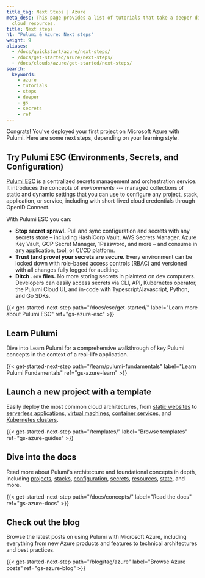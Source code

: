 ```yaml
---
title_tag: Next Steps | Azure
meta_desc: This page provides a list of tutorials that take a deeper dive into Azure
  cloud resources.
title: Next steps
h1: "Pulumi & Azure: Next steps"
weight: 9
aliases:
  - /docs/quickstart/azure/next-steps/
  - /docs/get-started/azure/next-steps/
  - /docs/clouds/azure/get-started/next-steps/
search:
  keywords:
    - azure
    - tutorials
    - steps
    - deeper
    - gs
    - secrets
    - ref
---
```


Congrats! You've deployed your first project on Microsoft Azure with Pulumi. Here are some next steps, depending on your learning style.

## Try Pulumi ESC (Environments, Secrets, and Configuration)

[Pulumi ESC](/docs/esc/) is a centralized secrets management and orchestration service. It introduces the concepts of _environments_ --- managed collections of static and dynamic settings that you can use to configure any project, stack, application, or service, including with short-lived cloud credentials through OpenID Connect.

With Pulumi ESC you can:

- **Stop secret sprawl.** Pull and sync configuration and secrets with any secrets store – including HashiCorp Vault, AWS Secrets Manager, Azure Key Vault, GCP Secret Manager, 1Password, and more – and consume in any application, tool, or CI/CD platform.
- **Trust (and prove) your secrets are secure.** Every environment can be locked down with role-based access controls (RBAC) and versioned with all changes fully logged for auditing.
- **Ditch `.env` files.** No more storing secrets in plaintext on dev computers. Developers can easily access secrets via CLI, API, Kubernetes operator, the Pulumi Cloud UI, and in-code with Typescript/Javascript, Python, and Go SDKs.

{{< get-started-next-step path="/docs/esc/get-started/" label="Learn more about Pulumi ESC" ref="gs-azure-esc" >}}

## Learn Pulumi

Dive into Learn Pulumi for a comprehensive walkthrough of key Pulumi concepts in the context of a real-life application.

{{< get-started-next-step path="/learn/pulumi-fundamentals" label="Learn Pulumi Fundamentals" ref="gs-azure-learn" >}}

## Launch a new project with a template

Easily deploy the most common cloud architectures, from [static websites](/templates/static-website/azure/) to [serverless applications](/templates/serverless-application/azure/), [virtual machines](/templates/virtual-machine/azure/), [container services](/templates/container-service/azure/), and [Kubernetes clusters](/templates/kubernetes/azure/).

{{< get-started-next-step path="/templates/" label="Browse templates" ref="gs-azure-guides" >}}

## Dive into the docs

Read more about Pulumi's architecture and foundational concepts in depth, including [projects](/docs/concepts/projects/), [stacks](/docs/concepts/stack/), [configuration](/docs/concepts/config/), [secrets](/docs/concepts/secrets/), [resources](/docs/concepts/resources/), [state](/docs/concepts/state/), and more.

{{< get-started-next-step path="/docs/concepts/" label="Read the docs" ref="gs-azure-docs" >}}

## Check out the blog

Browse the latest posts on using Pulumi with Microsoft Azure, including everything from new Azure products and features to technical architectures and best practices.

{{< get-started-next-step path="/blog/tag/azure" label="Browse Azure posts" ref="gs-azure-blog" >}}

